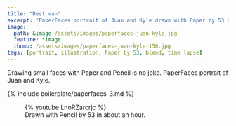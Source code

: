 ```yaml
---
title: "Best man"
excerpt: "PaperFaces portrait of Juan and Kyle drawn with Paper by 53 on an iPad."
image: 
  path: &image /assets/images/paperfaces-juan-kyle.jpg 
  feature: *image
  thumb: /assets/images/paperfaces-juan-kyle-150.jpg
tags: [portrait, illustration, Paper by 53, blend, time lapse]
---
```


Drawing small faces with Paper and Pencil is no joke. PaperFaces portrait of Juan and Kyle.

{% include boilerplate/paperfaces-3.md %}

<figure>
	{% youtube LnoRZarcrjc %}
	<figcaption>Drawn with Pencil by 53 in about an hour.</figcaption>
</figure>
